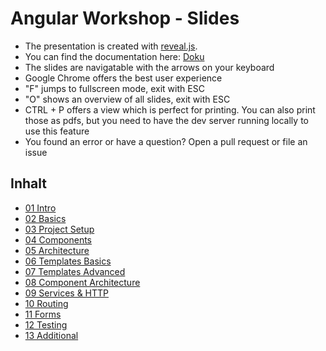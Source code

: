 # Angular Workshop - Slides

- The presentation is created with [reveal.js](http://lab.hakim.se/reveal-js/).
- You can find the documentation here: [Doku](https://github.com/hakimel/reveal.js) 
- The slides are navigatable with the arrows on your keyboard
- Google Chrome offers the best user experience
- "F" jumps to fullscreen mode, exit with ESC
- "O" shows an overview of all slides, exit with ESC
- CTRL + P offers a view which is perfect for printing. You can also print those as pdfs, but you need to have the dev server running locally to use this feature
- You found an error or have a question? Open a pull request or file an issue

## Inhalt
- [01 Intro](https://joachimprinzbach.github.io/ws-angular_slides/slides/01_Intro.html)
- [02 Basics](https://joachimprinzbach.github.io/ws-angular_slides/slides/02_Basics.html)
- [03 Project Setup](https://joachimprinzbach.github.io/ws-angular_slides/slides/03_ProjectSetup.html)
- [04 Components](https://joachimprinzbach.github.io/ws-angular_slides/slides/04_Components.html)
- [05 Architecture](https://joachimprinzbach.github.io/ws-angular_slides/slides/05_Architecture.html)
- [06 Templates Basics](https://joachimprinzbach.github.io/ws-angular_slides/slides/06_Templates_Basics.html)
- [07 Templates Advanced](https://joachimprinzbach.github.io/ws-angular_slides/slides/07_Templates_Advanced.html)
- [08 Component Architecture](https://joachimprinzbach.github.io/ws-angular_slides/slides/08_Component_Architecture.html)
- [09 Services & HTTP](https://joachimprinzbach.github.io/ws-angular_slides/slides/09_Services_HTTP.html)
- [10 Routing](https://joachimprinzbach.github.io/ws-angular_slides/slides/10_Routing.html)
- [11 Forms](https://joachimprinzbach.github.io/ws-angular_slides/slides/11_Forms.html)
- [12 Testing](https://joachimprinzbach.github.io/ws-angular_slides/slides/12_Testing.html)
- [13 Additional](https://joachimprinzbach.github.io/ws-angular_slides/slides/13_AdditionalTopics.html)

